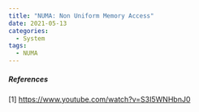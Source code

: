 ```yaml
---
title: "NUMA: Non Uniform Memory Access"
date: 2021-05-13
categories:
  - System
tags:
  - NUMA
---
```



##### References
[1] https://www.youtube.com/watch?v=S3I5WNHbnJ0
